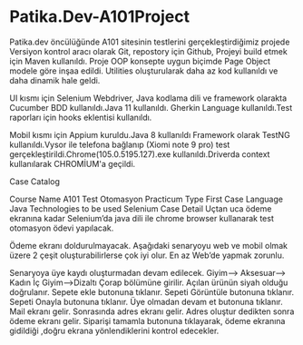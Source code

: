 # Patika.Dev-A101Project

Patika.dev öncülüğünde A101 sitesinin testlerini gerçekleştirdiğimiz projede Versiyon kontrol aracı olarak Git, 
repostory için Github, Projeyi build etmek için Maven kullanıldı. Proje OOP konsepte uygun biçimde Page Object modele göre inşaa edildi. 
Utilities oluşturularak daha az kod kullanıldı ve daha dinamik hale geldi.


UI kısmı için Selenium Webdriver, Java kodlama dili ve  framework olarakta Cucumber BDD kullanıldı.Java 11 kullanıldı.
Gherkin Language kullanıldı.Test raporları için hooks eklentisi kullanıldı.

Mobil kısmı için Appium kuruldu.Java 8 kullanıldı Framework olarak TestNG kullanıldı.Vysor ile telefona bağlanıp (Xiomi note 9 pro) 
test gerçekleştirildi.Chrome(105.0.5195.127).exe kullanıldı.Driverda context kullanılarak CHROMİUM'a geçildi. 



Case Catalog

Course Name A101 Test Otomasyon Practicum Type First Case Language Java Technologies to be used Selenium Case Detail Uçtan uca ödeme ekranına kadar Selenium’da java dili ile chrome browser kullanarak test otomasyon ödevi yapılacak.

Ödeme ekranı doldurulmayacak. Aşağıdaki senaryoyu web ve mobil olmak üzere 2 çeşit oluşturabilirlerse çok iyi olur. En az Web’de yapmak zorunlu.

Senaryoya üye kaydı oluşturmadan devam edilecek.
Giyim--> Aksesuar--> Kadın İç Giyim-->Dizaltı Çorap bölümüne girilir.
Açılan ürünün siyah olduğu doğrulanır.
Sepete ekle butonuna tıklanır.
Sepeti Görüntüle butonuna tıklanır.
Sepeti Onayla butonuna tıklanır.
Üye olmadan devam et butonuna tıklanır.
Mail ekranı gelir.
Sonrasında adres ekranı gelir. Adres oluştur dedikten sonra ödeme ekranı gelir.
Siparişi tamamla butonuna tıklayarak, ödeme ekranına gidildiği ,doğru ekrana yönlendiklerini kontrol edecekler.


